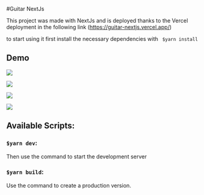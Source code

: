 #Guitar NextJs

This project was made with NextJs and is deployed thanks to the Vercel deployment in the following link (https://guitar-nextjs.vercel.app/)

to start using it first install the necessary dependencies with ` $yarn install`

## Demo

![](https://guitar-nextjs.vercel.app/images/page_images/page3.jpg)

![](https://guitar-nextjs.vercel.app/images/page_images/page1.jpg)

![](https://guitar-nextjs.vercel.app/images/page_images/page2.jpg)

![](https://guitar-nextjs.vercel.app/images/page_images/page4.png)

## Available Scripts:

### `$yarn dev`:
Then use the command to start the development server
### `$yarn build`:
Use the command to create a production version.
